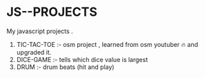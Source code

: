 # JS--PROJECTS
My javascript projects . 
1. TIC-TAC-TOE :- osm project , learned from osm youtuber 🔥 and upgraded it. 
2. DICE-GAME :- tells which dice value is largest 
3. DRUM :- drum beats (hit and play) 
